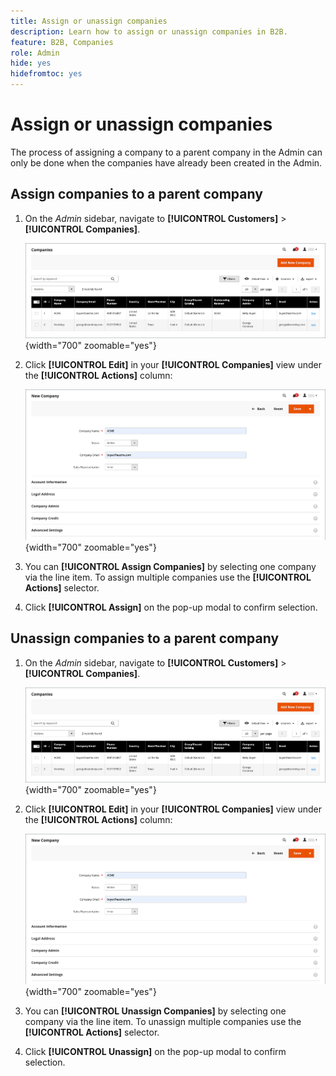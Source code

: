 ```yaml
---
title: Assign or unassign companies
description: Learn how to assign or unassign companies in B2B.
feature: B2B, Companies
role: Admin
hide: yes
hidefromtoc: yes
---
```


# Assign or unassign companies

The process of assigning a company to a parent company in the Admin can only be done when the companies have already been created in the Admin.

## Assign companies to a parent company

1. On the _Admin_ sidebar, navigate to **[!UICONTROL Customers]** > **[!UICONTROL Companies]**.

    ![Companies Grid](./assets/companies-grid.png){width="700" zoomable="yes"}

1. Click **[!UICONTROL Edit]** in your **[!UICONTROL Companies]** view under the **[!UICONTROL Actions]** column:

    ![New Company](./assets/company-create-admin.png){width="700" zoomable="yes"}

1. You can **[!UICONTROL Assign Companies]** by selecting one company via the line item. To assign multiple companies use the **[!UICONTROL Actions]** selector.

1. Click **[!UICONTROL Assign]** on the pop-up modal to confirm selection.

## Unassign companies to a parent company

1. On the _Admin_ sidebar, navigate to **[!UICONTROL Customers]** > **[!UICONTROL Companies]**.

    ![Companies Grid](./assets/companies-grid.png){width="700" zoomable="yes"}

1. Click **[!UICONTROL Edit]** in your **[!UICONTROL Companies]** view under the **[!UICONTROL Actions]** column:

    ![New Company](./assets/company-create-admin.png){width="700" zoomable="yes"}

1. You can **[!UICONTROL Unassign Companies]** by selecting one company via the line item. To unassign multiple companies use the **[!UICONTROL Actions]** selector.

1. Click **[!UICONTROL Unassign]** on the pop-up modal to confirm selection.


